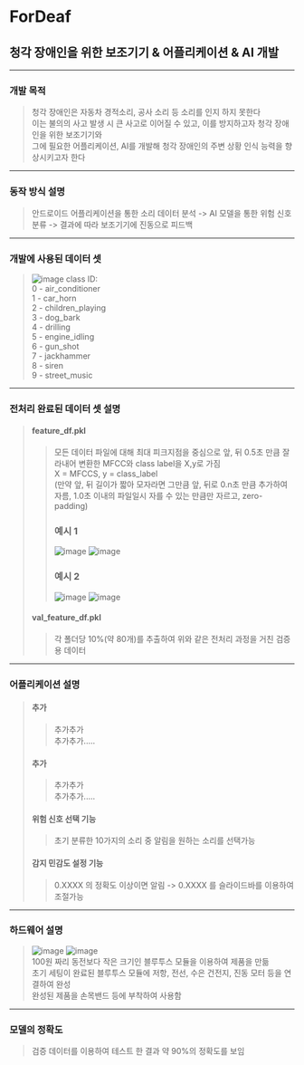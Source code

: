 # ForDeaf
## 청각 장애인을 위한 보조기기 & 어플리케이션 & AI 개발

--------------------
### 개발 목적
> 청각 장애인은 자동차 경적소리, 공사 소리 등 소리를 인지 하지 못한다  
> 이는 불의의 사고 발생 시 큰 사고로 이어질 수 있고, 이를 방지하고자 청각 장애인을 위한 보조기기와  
> 그에 필요한 어플리케이션, AI를 개발해 청각 장애인의 주변 상황 인식 능력을 향상시키고자 한다  
--------------------
### 동작 방식 설명
> 안드로이드 어플리케이션을 통한 소리 데이터 분석 -> AI 모델을 통한 위험 신호 분류 -> 결과에 따라 보조기기에 진동으로 피드백  
--------------------
### 개발에 사용된 데이터 셋
>![image](https://user-images.githubusercontent.com/113767545/197114140-687f12ed-ec37-4ad1-b64f-c95bde73f482.png)
> class ID:  
> 0 - air_conditioner  
> 1 - car_horn  
> 2 - children_playing  
> 3 - dog_bark  
> 4 - drilling  
> 5 - engine_idling  
> 6 - gun_shot  
> 7 - jackhammer  
> 8 - siren  
> 9 - street_music
--------------------
### 전처리 완료된 데이터 셋 설명
> #### feature_df.pkl  
>> 모든 데이터 파일에 대해 최대 피크지점을 중심으로 앞, 뒤 0.5초 만큼 잘라내어 변환한 MFCC와 class label을 X,y로 가짐  
>> X = MFCCS, y = class_label  
>> (만약 앞, 뒤 길이가 짧아 모자라면 그만큼 앞, 뒤로 0.n초 만큼 추가하여 자름, 1.0초 이내의 
>> 파일일시 자를 수 있는 만큼만 자르고, zero-padding)
>> ### 예시 1
>> ![image](https://user-images.githubusercontent.com/113767545/197115631-3df0a239-7a6a-419f-9304-2e2d0f35e3cb.png)
>> ![image](https://user-images.githubusercontent.com/113767545/197115638-2983a379-8c8b-4b99-8566-0eb621ff105b.png)
>> ### 예시 2
>> ![image](https://user-images.githubusercontent.com/113767545/197115684-bbd0503a-67bc-46e3-90a1-fcac56575a2a.png)
>> ![image](https://user-images.githubusercontent.com/113767545/197115691-52c69808-f2a7-4321-8df4-7415ca4b73d0.png)  
> #### val_feature_df.pkl  
>> 각 폴더당 10%(약 80개)를 추출하여 위와 같은 전처리 과정을 거친 검증용 데이터  
--------------------
### 어플리케이션 설명
> #### 추가  
>> 추가추가  
>> 추가추가.....  
> #### 추가  
>> 추가추가  
>> 추가추가.....  
> #### 위험 신호 선택 기능  
>> 초기 분류한 10가지의 소리 중 알림을 원하는 소리를 선택가능  
> #### 감지 민감도 설정 기능  
>> 0.XXXX 의 정확도 이상이면 알림 -> 0.XXXX 를 슬라이드바를 이용하여 조절가능  
--------------------
### 하드웨어 설명
> ![image](https://user-images.githubusercontent.com/113767545/197116603-6e9e940f-b44f-4c5f-a540-cf8c40547266.png)
> ![image](https://user-images.githubusercontent.com/113767545/197117951-9ddcaca0-14c1-4b54-8392-9830119d6312.png)  
> 100원 짜리 동전보다 작은 크기인 블루투스 모듈을 이용하여 제품을 만듦  
> 초기 세팅이 완료된 블루투스 모듈에 저항, 전선, 수은 건전지, 진동 모터 등을 연결하여 완성  
> 완성된 제품을 손목밴드 등에 부착하여 사용함  
--------------------
### 모델의 정확도  
> 검증 데이터를 이용하여 테스트 한 결과 약 90%의 정확도를 보임  




